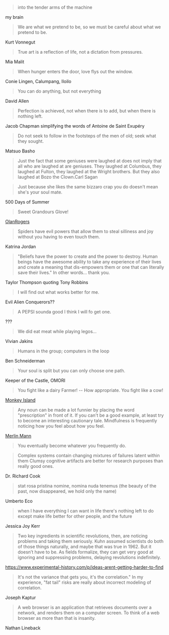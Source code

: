 > into the tender arms of the machine

my brain

> We are what we pretend to be, so we must be careful about what we pretend to be.

Kurt Vonnegut

> True art is a reflection of life, not a dictation from pressures.

Mia Malit

> When hunger enters the door, love flys out the window.

Conie Lingen, Calumpang, Iloilo

> You can do anything, but not everything

David Allen

> Perfection is achieved, not when there is to add, but when there is nothing left.

Jacob Chapman simplifying the words of Antoine de Saint Exupéry

> Do not seek to follow in the footsteps of the men of old; seek what they sought.

Matsuo Basho

> Just the fact that some geniuses were laughed at does not imply that all who are laughed at are geniuses. They laughed at Columbus, they laughed at Fulton, they laughed at the Wright brothers. But they also laughed at Bozo the Clown.Carl Sagan

> Just because she likes the same bizzaro crap you do doesn't mean she's your soul mate.

500 Days of Summer

> Sweet Grandours Glove!

<a href="#OlanRogers" class="tc-tiddlylink tc-tiddlylink-missing">OlanRogers</a>

> Spiders have evil powers that allow them to steal silliness and joy without you having to even touch them.

Katrina Jordan

> "Beliefs have the power to create and the power to destroy. Human beings have the awesome ability to take any experience of their lives and create a meaning that dis-empowers them or one that can literally save their lives." In other words... thank you.

Taylor Thompson quoting Tony Robbins

> I will find out what works better for me.

Evil Alien Conquerors??

> A PEPSI sounda good I think I will fo get one.

???

> We did eat meat while playing legos...

Vivian Jakins

> Humans in the group; computers in the loop

Ben Schneiderman

> Your soul is split but you can only choose one path.

Keeper of the Castle, OMORI

> You fight like a dairy Farmer! -- How appropriate. You fight like a cow!

[Monkey Island](https://monkeyisland.fandom.com/wiki/Insult_Sword_Fighting)

> Any noun can be made a lot funnier by placing the word "prescription" in front of it.
> If you can't be a good example, at least try to become an interesting cautionary tale.
> Mindfulness is frequently noticing how you feel about how you feel.

[Merlin Mann](https://github.com/merlinmann/wisdom/blob/master/wisdom.md)

> You eventually become whatever you frequently do.

> Complex systems contain changing mixtures of failures latent within them
> Clumsy cognitive artifacts are better for research purposes than really good ones.

Dr. Richard Cook

> stat rosa pristina nomine, nomina nuda tenemus (the beauty of the past, now disappeared, we hold only the name)

Umberto Eco

> when I have everything I can want in life there's nothing left to do except make life better for other people, and the future

Jessica Joy Kerr

> Two key ingredients in scientific revolutions, then, are noticing problems and taking them seriously. Kuhn assumed scientists do both of those things naturally, and maybe that was true in 1962. But it doesn’t have to be. As fields formalize, they can get very good at ignoring and suppressing problems, delaying revolutions indefinitely.

https://www.experimental-history.com/p/ideas-arent-getting-harder-to-find

> It's not the variance that gets you, it's the correlation." In my experience, "fat tail" risks are really about incorrect modeling of correlation.

Joseph Kaptur

> A web browser is an application that retrieves documents over a network, and renders them on a computer screen.
> To think of a web browser as more than that is insanity.

Nathan Lineback
